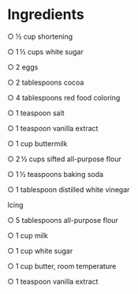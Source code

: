 # Ingredients
○ ½ cup shortening

○ 1 ½ cups white sugar

○ 2 eggs

○ 2 tablespoons cocoa

○ 4 tablespoons red food coloring

○ 1 teaspoon salt

○ 1 teaspoon vanilla extract

○ 1 cup buttermilk

○ 2 ½ cups sifted all-purpose flour

○ 1 ½ teaspoons baking soda

○ 1 tablespoon distilled white vinegar


Icing

○ 5 tablespoons all-purpose flour

○ 1 cup milk

○ 1 cup white sugar

○ 1 cup butter, room temperature

○ 1 teaspoon vanilla extract